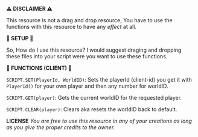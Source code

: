 **⚠️ DISCLAIMER ⚠️**

This resource is not a drag and drop resource, You have to use the functions with this resource to have any *effect* at all.

**🔩 SETUP 🔩**

So, How do I use this resource? I would suggest draging and dropping these files into your script were you want to use these functions.

**📜 FUNCTIONS (CLIENT) 📜**

`SCRIPT.SET(PlayerId, WorldID)`: Sets the playerId (client-id) you get it with `PlayerId()` for your own player and then any number for worldID.

`SCRIPT.GET(player)`: Gets the current worldID for the requested player.

`SCRIPT.CLEAR(player)`: Clears aka resets the worldID back to default.



**LICENSE**
*You are free to use this resource in any of your creations as long as you give the proper credits to the owner.*

